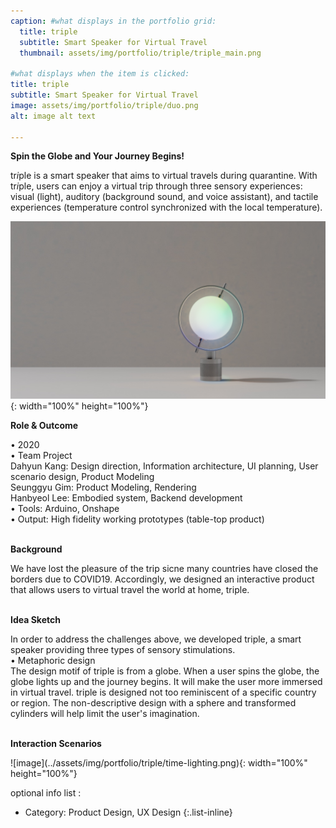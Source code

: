 ```yaml
---
caption: #what displays in the portfolio grid:
  title: triple
  subtitle: Smart Speaker for Virtual Travel
  thumbnail: assets/img/portfolio/triple/triple_main.png
  
#what displays when the item is clicked:
title: triple
subtitle: Smart Speaker for Virtual Travel
image: assets/img/portfolio/triple/duo.png
alt: image alt text

---
```

**Spin the Globe and Your Journey Begins!**

tr*i*ple is a smart speaker that aims to virtual travels during quarantine. With tr*i*ple, users can enjoy a virtual trip through three sensory experiences: visual (light), auditory (background sound, and voice assistant), and tactile experiences (temperature control synchronized with the local temperature). 

![image](../assets/img/portfolio/triple/FIJI.png){: width="100%" height="100%"}

**Role & Outcome**<br>
<div style="text-align: left"> 
• 2020
<br>
• Team Project<br>
Dahyun Kang: Design direction, Information architecture, UI planning, User scenario design, Product Modeling
<br>
Seunggyu Gim: Product Modeling, Rendering
<br>
Hanbyeol Lee: Embodied system, Backend development
<br>
• Tools: Arduino, Onshape
<br>
• Output: High fidelity working prototypes (table-top product)
<br><br>
</div>

**Background**<br>
<div style="text-align: left">
We have lost the pleasure of the trip sicne many countries have closed the borders due to COVID19. Accordingly, we designed an interactive product that allows users to virtual travel the world at home, triple.
<br><br>
</div>

**Idea Sketch**
<div style="text-align: left">
In order to address the challenges above, we developed triple, a smart speaker providing three types of sensory stimulations.
<br>
• Metaphoric design
<br>
The design motif of triple is from a globe. When a user spins the globe, the globe lights up and the journey begins. It will make the user more immersed in virtual travel. triple is designed not too reminiscent of a specific country or region. The non-descriptive design with a sphere and transformed cylinders will help limit the user's imagination. 
<br><br>
</div>

**Interaction Scenarios**
<div style="text-align: left">
</div>
![image](../assets/img/portfolio/triple/time-lighting.png){: width="100%" height="100%"}

optional info list :

- Category: Product Design, UX Design
{:.list-inline} 
